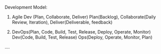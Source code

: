 Development Model:
1. Agile Dev (Plan, Collaborate, Deliver)
Plan(Backlog), Collaborate(Daily Review, Iteration), Deliver(Deliverable, feedback) 

2. DevOps(Plan, Code, Build, Test, Release, Deploy, Operate, Monitor)
Dev(Code, Build, Test, Release)
Ops(Deploy, Operate, Monitor, Plan)

....
